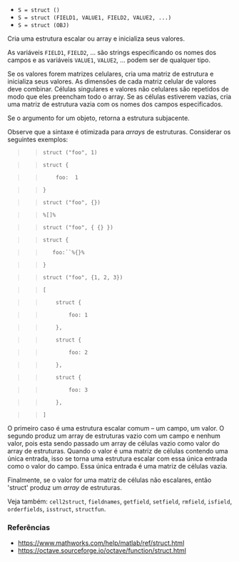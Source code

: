 - `S = struct ()`
- `S = struct (FIELD1, VALUE1, FIELD2, VALUE2, ...)`
- `S = struct (OBJ)`

Cria uma estrutura escalar ou array e inicializa seus valores.

As variáveis `FIELD1`, `FIELD2`, ... são strings especificando os nomes dos
campos e as variáveis `VALUE1`, `VALUE2`, ... podem ser de qualquer tipo.

Se os valores forem matrizes celulares, cria uma matriz de estrutura e
inicializa seus valores. As dimensões de cada matriz celular de valores deve
combinar. Células singulares e valores não celulares são repetidos de modo que
eles preencham todo o array. Se as células estiverem vazias, cria uma matriz de
estrutura vazia com os nomes dos campos especificados.

Se o argumento for um objeto, retorna a estrutura subjacente.

Observe que a sintaxe é otimizada para _arrays_ de estruturas. Considerar os
seguintes exemplos:

> > `struct ("foo", 1)`

> > `struct {`

> > `    foo:  1`

> > `}`

> > `struct ("foo", {})`

> > `%[]%`

> > `struct ("foo", { {} })`

> > `struct {`

> > `   foo:``%{}%`

> > `}`

> > `struct ("foo", {1, 2, 3})`

> > `[`

> > `    struct {`

> > `        foo: 1`

> > `    },`

> > `    struct {`

> > `        foo: 2`

> > `    },`

> > `    struct {`

> > `        foo: 3`

> > `    },`

> > `]`

O primeiro caso é uma estrutura escalar comum – um campo, um valor. O segundo
produz um array de estruturas vazio com um campo e nenhum valor, pois esta
sendo passado um array de células vazio como valor do array de estruturas.
Quando o valor é uma matriz de células contendo uma única entrada, isso se
torna uma estrutura escalar com essa única entrada como o valor do campo. Essa
única entrada é uma matriz de células vazia.

Finalmente, se o valor for uma matriz de células não escalares, então 'struct'
produz um _array_ de estruturas.

Veja também: `cell2struct`, `fieldnames`, `getfield`, `setfield`, `rmfield`,
`isfield`, `orderfields`, `isstruct`, `structfun`.

### Referências

- https://www.mathworks.com/help/matlab/ref/struct.html
- https://octave.sourceforge.io/octave/function/struct.html
